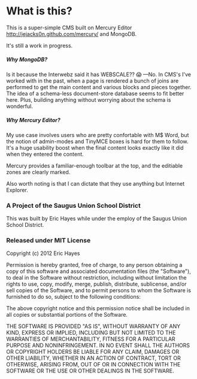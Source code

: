 # What is this?

This is a super-simple CMS built on Mercury Editor http://jejacks0n.github.com/mercury/ and MongoDB.

It's still a work in progress.


##### Why MongoDB?
Is it because the Interwebz said it has WEBSCALE?? :scream: —No. In CMS's I've worked with in the past, when a page is rendered a bunch of joins are performed to get the main content and various blocks and pieces together. The idea of a schema-less document-store database seems to fit better here. Plus, building anything without worrying about the schema is wonderful.

##### Why Mercury Editor?
My use case involves users who are pretty confortable with M$ Word, but the notion of admin-modes and TinyMCE boxes is hard for them to follow. It's a huge usability boost when the final content looks exactly like it did when they entered the content.

Mercury provides a familiar-enough toolbar at the top, and the editiable zones are clearly marked.

Also worth noting is that I can dictate that they use anything but Internet Explorer.

### A Project of the Saugus Union School District
This was built by Eric Hayes while under the employ of the Saugus Union School District.

### Released under MIT License

Copyright (c) 2012 Eric Hayes

Permission is hereby granted, free of charge, to any person obtaining a copy of this software and associated documentation files (the "Software"), to deal in the Software without restriction, including without limitation the rights to use, copy, modify, merge, publish, distribute, sublicense, and/or sell copies of the Software, and to permit persons to whom the Software is furnished to do so, subject to the following conditions:

The above copyright notice and this permission notice shall be included in all copies or substantial portions of the Software.

THE SOFTWARE IS PROVIDED "AS IS", WITHOUT WARRANTY OF ANY KIND, EXPRESS OR IMPLIED, INCLUDING BUT NOT LIMITED TO THE WARRANTIES OF MERCHANTABILITY, FITNESS FOR A PARTICULAR PURPOSE AND NONINFRINGEMENT. IN NO EVENT SHALL THE AUTHORS OR COPYRIGHT HOLDERS BE LIABLE FOR ANY CLAIM, DAMAGES OR OTHER LIABILITY, WHETHER IN AN ACTION OF CONTRACT, TORT OR OTHERWISE, ARISING FROM, OUT OF OR IN CONNECTION WITH THE SOFTWARE OR THE USE OR OTHER DEALINGS IN THE SOFTWARE.
